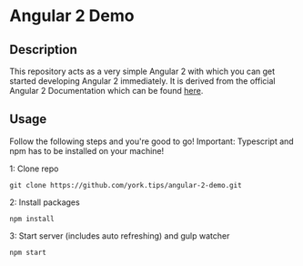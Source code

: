 # Angular 2 Demo

## Description
This repository acts as a very simple Angular 2 with which you can get started developing Angular 2 immediately.
It is derived from the official Angular 2 Documentation which can be found [here](https://angular.io/docs/ts/latest/quickstart.html).
## Usage
Follow the following steps and you're good to go! Important: Typescript and npm has to be installed on your machine!

1: Clone repo
```
git clone https://github.com/york.tips/angular-2-demo.git
```
2: Install packages
```
npm install
```
3: Start server (includes auto refreshing) and gulp watcher
```
npm start
```
